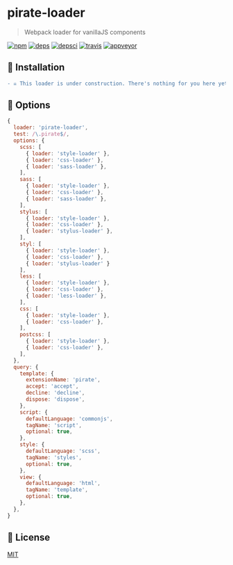 # pirate-loader
> Webpack loader for vanillaJS components

[![npm][npm]][npm-url]
[![deps][deps]][deps-url]
[![depsci][depsci]][depsci-url]
[![travis][travis]][travis-url]
[![appveyor][appveyor]][appveyor-url]


## 🏴 Installation

```diff
- ☠ This loader is under construction. There's nothing for you here yet. ☠ -
```


## 🏴 Options

```javascript
{
  loader: 'pirate-loader',
  test: /\.pirate$/,
  options: {
    scss: [
      { loader: 'style-loader' },
      { loader: 'css-loader' },
      { loader: 'sass-loader' },
    ],
    sass: [
      { loader: 'style-loader' },
      { loader: 'css-loader' },
      { loader: 'sass-loader' },
    ],
    stylus: [
      { loader: 'style-loader' },
      { loader: 'css-loader' },
      { loader: 'stylus-loader' },
    ],
    styl: [
      { loader: 'style-loader' },
      { loader: 'css-loader' },
      { loader: 'stylus-loader' }
    ],
    less: [
      { loader: 'style-loader' },
      { loader: 'css-loader' },
      { loader: 'less-loader' },
    ],
    css: [
      { loader: 'style-loader' },
      { loader: 'css-loader' },
    ],
    postcss: [
      { loader: 'style-loader' },
      { loader: 'css-loader' },
    ],
  },
  query: {
    template: {
      extensionName: 'pirate',
      accept: 'accept',
      decline: 'decline',
      dispose: 'dispose',
    },
    script: {
      defaultLanguage: 'commonjs',
      tagName: 'script',
      optional: true,
    },
    style: {
      defaultLanguage: 'scss',
      tagName: 'styles',
      optional: true,
    },
    view: {
      defaultLanguage: 'html',
      tagName: 'template',
      optional: true,
    },
  },
}
```


## 🏴 License

[MIT][license-url]


<!-- links -->

[npm]: https://badge.fury.io/js/pirate-loader.svg
[npm-url]: https://npmjs.com/package/pirate-loader

[xo]: https://img.shields.io/badge/code_style-XO-5ed9c7.svg
[xo-url]: https://github.com/sindresorhus/xo

[npm]: https://img.shields.io/npm/v/pirate-loader.svg
[npm-url]: https://npmjs.com/package/pirate-loader

[travis]: https://travis-ci.org/adriancmiranda/pirate-loader.svg?branch=master
[travis-url]: https://travis-ci.org/adriancmiranda/pirate-loader

[appveyor]: https://ci.appveyor.com/api/projects/status/hucvow1n0t3q3le3/branch/master?svg=true
[appveyor-url]: https://ci.appveyor.com/project/adriancmiranda/pirate-loader/branch/master

[deps]: https://david-dm.org/adriancmiranda/pirate-loader.svg
[deps-url]: https://david-dm.org/adriancmiranda/pirate-loader

[depsci]: https://dependencyci.com/github/adriancmiranda/pirate-loader/badge
[depsci-url]: https://dependencyci.com/github/adriancmiranda/pirate-loader

[stability]: http://badges.github.io/stability-badges/dist/experimental.svg
[stability-url]: https://cdn.meme.am/cache/instances/folder481/500x/9689481.jpg

[license-url]: https://github.com/adriancmiranda/pirate-loader/blob/master/LICENSE
